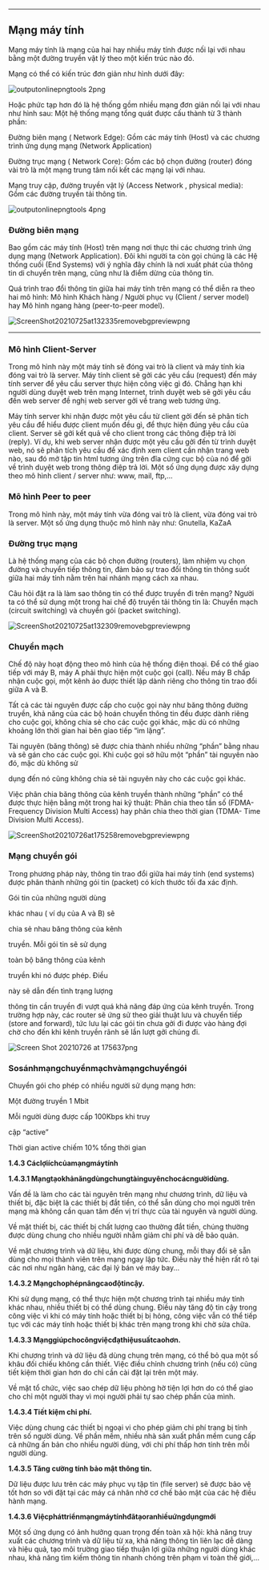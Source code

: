 

---

## Mạng máy tính

Mạng máy tính là mạng của hai hay nhiều máy tính được nối lại với nhau bằng một đường truyền vật lý theo một kiến trúc nào đó.

Mạng có thể có kiến trúc đơn giản như hình dưới đây:

![outputonlinepngtools 2png](https://raw.githubusercontent.com/Zenfection/Image/master/2021/07/25-13-17-34-output-onlinepngtools%20(2).png)

Hoặc phức tạp hơn đó là hệ thống gồm nhiều mạng đơn giản nối lại với nhau như hình sau: Một hệ thống mạng tổng quát được cấu thành từ 3 thành phần:

Đường biên mạng ( Network Edge): Gồm các máy tính (Host) và các chương trình ứng dụng mạng (Network Application)

Đường trục mạng ( Network Core): Gồm các bộ chọn đường (router) đóng vài trò là một mạng trung tâm nối kết các mạng lại với nhau.

Mạng truy cập, đường truyền vật lý (Access Network , physical media): Gồm các đường truyền tải thông tin.

![outputonlinepngtools 4png](https://raw.githubusercontent.com/Zenfection/Image/master/2021/07/25-13-19-45-output-onlinepngtools%20(4).png)

### Đường biên mạng

Bao gồm các máy tính (Host) trên mạng nơi thực thi các chương trình ứng dụng mạng (Network Application). Đôi khi người ta còn gọi chúng là các Hệ thống cuối (End Systems) với ý nghĩa đây chính là nơi xuất phát của thông tin di chuyển trên mạng, cũng như là điểm dừng của thông tin.

Quá trình trao đổi thông tin giữa hai máy tính trên mạng có thể diễn ra theo hai mô hình: Mô hình Khách hàng / Người phục vụ (Client / server model) hay Mô hình ngang hàng (peer-to-peer model).

![ScreenShot20210725at132335removebgpreviewpng](https://raw.githubusercontent.com/Zenfection/Image/master/2021/07/25-13-23-58-Screen_Shot_2021-07-25_at_13.23.35-removebg-preview.png)

---

### Mô hình Client-Server

Trong mô hình này một máy tính sẽ đóng vai trò là client và máy tính kia đóng vai trò là server. Máy tính client sẽ gởi các yêu cầu (request) đến máy tính server để yêu cầu server thực hiện công việc gì đó. Chẳng hạn khi người dùng duyệt web trên mạng Internet, trình duyệt web sẽ gởi yêu cầu đến web server đề nghị web server gởi về trang web tương ứng.

Máy tính server khi nhận được một yêu cầu từ client gởi đến sẽ phân tích yêu cầu để hiểu được client muốn đều gì, để thực hiện đúng yêu cầu của client. Server sẽ gởi kết quả về cho client trong các thông điệp trả lời (reply). Ví dụ, khi web server nhận được một yêu cầu gởi đến từ trình duyệt web, nó sẽ phân tích yêu cầu để xác định xem client cần nhận trang web nào, sau đó mở tập tin html tương ứng trên đĩa cứng cục bộ của nó để gởi về trình duyệt web trong thông điệp trả lời. Một số ứng dụng được xây dựng theo mô hình client / server như: www, mail, ftp,...

### Mô hình Peer to peer

Trong mô hình này, một máy tính vừa đóng vai trò là client, vừa đóng vai trò là server. Một số ứng dụng thuộc mô hình này như: Gnutella, KaZaA

### Đường trục mạng

Là hệ thống mạng của các bộ chọn đường (routers), làm nhiệm vụ chọn đường và chuyển tiếp thông tin, đảm bảo sự trao đổi thông tin thông suốt giữa hai máy tính nằm trên hai nhánh mạng cách xa nhau.

Câu hỏi đặt ra là làm sao thông tin có thể được truyền đi trên mạng? Người ta có thể sử dụng một trong hai chế độ truyền tải thông tin là: Chuyển mạch (circuit switching) và chuyển gói (packet switching).

![ScreenShot20210725at132309removebgpreviewpng](https://raw.githubusercontent.com/Zenfection/Image/master/2021/07/25-13-23-26-Screen_Shot_2021-07-25_at_13.23.09-removebg-preview.png)

### Chuyển mạch

Chế độ này hoạt động theo mô hình của hệ thống điện thoại. Để có thể giao tiếp với máy B, máy A phải thực hiện một cuộc gọi (call). Nếu máy B chấp nhận cuộc gọi, một kênh ảo được thiết lập dành riêng cho thông tin trao đổi giữa A và B.

Tất cả các tài nguyên được cấp cho cuộc gọi này như băng thông đường truyền, khả năng của các bộ hoán chuyển thông tin đều được dành riêng cho cuộc gọi, không chia sẻ cho các cuộc gọi khác, mặc dù có những khoảng lớn thời gian hai bên giao tiếp “im lặng”.

Tài nguyên (băng thông) sẽ được chia thành nhiều những “phần” bằng nhau và sẽ gán cho các cuộc gọi. Khi cuộc gọi sở hữu một “phần” tài nguyên nào đó, mặc dù không sử

dụng đến nó cũng không chia sẻ tài nguyên này cho các cuộc gọi khác.

Việc phân chia băng thông của kênh truyền thành những “phần” có thể được thực hiện bằng một trong hai kỹ thuật: Phân chia theo tần số (FDMA-Frequency Division Multi Access) hay phân chia theo thời gian (TDMA- Time Division Multi Access).

![ScreenShot20210726at175258removebgpreviewpng](https://raw.githubusercontent.com/Zenfection/Image/master/2021/07/26-17-53-22-Screen_Shot_2021-07-26_at_17.52.58-removebg-preview.png)

### Mạng chuyển gói

Trong phương pháp này, thông tin trao đổi giữa hai máy tính (end systems) được phân thành những gói tin (packet) có kích thước tối đa xác định.

Gói tin của những người dùng

khác nhau ( ví dụ của A và B) sẽ

chia sẻ nhau băng thông của kênh

truyền. Mỗi gói tin sẽ sử dụng

toàn bộ băng thông của kênh

truyền khi nó được phép. Điều

này sẽ dẫn đến tình trạng lượng

thông tin cần truyền đi vượt quá khả năng đáp ứng của kênh truyền. Trong trường hợp này, các router sẽ ứng sử theo giải thuật lưu và chuyển tiếp (store and forward), tức lưu lại các gói tin chưa gởi đi được vào hàng đợi chờ cho đến khi kênh truyền rãnh sẽ lần lượt gởi chúng đi.

![Screen Shot 20210726 at 175637png](https://raw.githubusercontent.com/Zenfection/Image/master/2021/07/26-17-56-39-Screen%20Shot%202021-07-26%20at%2017.56.37.png)

### Sosánhmạngchuyểnmạchvàmạngchuyểngói

Chuyển gói cho phép có nhiều người sử dụng mạng hơn:

Một đường truyền 1 Mbit

Mỗi người dùng được cấp 100Kbps khi truy

cập “active”

Thời gian active chiếm 10% tổng thời gian

**1.4.3 Cáclợiíchcủamạngmáytính**

**1.4.3.1 Mạngtạokhảnăngdùngchungtàinguyênchocácngườidùng.**

Vấn đề là làm cho các tài nguyên trên mạng như chương trình, dữ liệu và thiết bị, đặc biệt là các thiết bị đắt tiền, có thể sẵn dùng cho mọi người trên mạng mà không cần quan tâm đến vị trí thực của tài nguyên và người dùng.

Về mặt thiết bị, các thiết bị chất lượng cao thường đắt tiền, chúng thường được dùng chung cho nhiều người nhằm giảm chi phí và dễ bảo quản.

Về mặt chương trình và dữ liệu, khi được dùng chung, mỗi thay đổi sẽ sẵn dùng cho mọi thành viên trên mạng ngay lập tức. Điều này thể hiện rất rõ tại các nơi như ngân hàng, các đại lý bán vé máy bay...

**1.4.3.2 Mạngchophépnângcaođộtincậy.**

Khi sử dụng mạng, có thể thực hiện một chương trình tại nhiều máy tính khác nhau, nhiều thiết bị có thể dùng chung. Điều này tăng độ tin cậy trong công việc vì khi có máy tính hoặc thiết bị bị hỏng, công việc vẫn có thể tiếp tục với các máy tính hoặc thiết bị khác trên mạng trong khi chờ sửa chữa.

**1.4.3.3 Mạnggiúpchocôngviệcđạthiệusuấtcaohơn.**

Khi chương trình và dữ liệu đã dùng chung trên mạng, có thể bỏ qua một số khâu đối chiếu không cần thiết. Việc điều chỉnh chương trình (nếu có) cũng tiết kiệm thời gian hơn do chỉ cần cài đặt lại trên một máy.

Về mặt tổ chức, việc sao chép dữ liệu phòng hờ tiện lợi hơn do có thể giao cho chỉ một người thay vì mọi người phải tự sao chép phần của mình.

**1.4.3.4 Tiết kiệm chi phí.**

Việc dùng chung các thiết bị ngoại vi cho phép giảm chi phí trang bị tính trên số người dùng. Về phần mềm, nhiều nhà sản xuất phần mềm cung cấp cả những ấn bản cho nhiều người dùng, với chi phí thấp hơn tính trên mỗi người dùng.

**1.4.3.5 Tăng cường tính bảo mật thông tin.**

Dữ liệu được lưu trên các máy phục vụ tập tin (file server) sẽ được bảo vệ tốt hơn so với đặt tại các máy cá nhân nhờ cơ chế bảo mật của các hệ điều hành mạng.

**1.4.3.6 Việcpháttriểnmạngmáytínhđãtạoranhiềuứngdụngmới**

Một số ứng dụng có ảnh hưởng quan trọng đến toàn xã hội: khả năng truy xuất các chương trình và dữ liệu từ xa, khả năng thông tin liên lạc dễ dàng và hiệu quả, tạo môi trường giao tiếp thuận lợi giữa những người dùng khác nhau, khả năng tìm kiếm thông tin nhanh chóng trên phạm vi toàn thế giới,...
